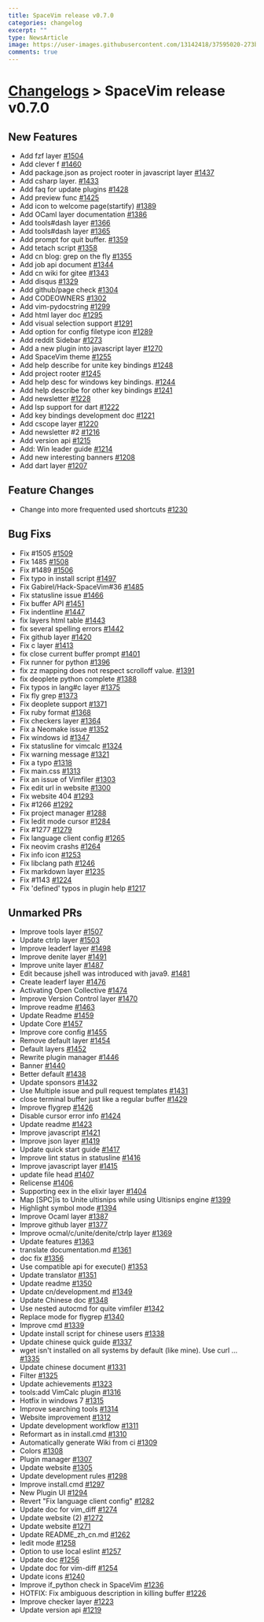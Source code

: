 ```yaml
---
title: SpaceVim release v0.7.0
categories: changelog
excerpt: ""
type: NewsArticle
image: https://user-images.githubusercontent.com/13142418/37595020-273b5bca-2bb2-11e8-8aba-638ed5f1c7ea.png
comments: true
---
```


# [Changelogs](https://spacevim.org/development#changelog) > SpaceVim release v0.7.0

## New Features

- Add fzf layer [#1504](https://github.com/SpaceVim/SpaceVim/pull/1504)
- Add clever f [#1460](https://github.com/SpaceVim/SpaceVim/pull/1460)
- Add package.json as project rooter in javascript layer [#1437](https://github.com/SpaceVim/SpaceVim/pull/1437)
- Add csharp layer. [#1433](https://github.com/SpaceVim/SpaceVim/pull/1433)
- Add faq for update plugins [#1428](https://github.com/SpaceVim/SpaceVim/pull/1428)
- Add preview func [#1425](https://github.com/SpaceVim/SpaceVim/pull/1425)
- Add icon to welcome page(startify) [#1389](https://github.com/SpaceVim/SpaceVim/pull/1389)
- Add OCaml layer documentation [#1386](https://github.com/SpaceVim/SpaceVim/pull/1386)
- Add tools#dash layer [#1366](https://github.com/SpaceVim/SpaceVim/pull/1366)
- Add tools#dash layer [#1365](https://github.com/SpaceVim/SpaceVim/pull/1365)
- Add prompt for quit buffer. [#1359](https://github.com/SpaceVim/SpaceVim/pull/1359)
- Add tetach script [#1358](https://github.com/SpaceVim/SpaceVim/pull/1358)
- Add cn blog: grep on the fly [#1355](https://github.com/SpaceVim/SpaceVim/pull/1355)
- Add job api document [#1344](https://github.com/SpaceVim/SpaceVim/pull/1344)
- Add cn wiki for gitee [#1343](https://github.com/SpaceVim/SpaceVim/pull/1343)
- Add disqus [#1329](https://github.com/SpaceVim/SpaceVim/pull/1329)
- Add github/page check [#1304](https://github.com/SpaceVim/SpaceVim/pull/1304)
- Add CODEOWNERS [#1302](https://github.com/SpaceVim/SpaceVim/pull/1302)
- Add vim-pydocstring [#1299](https://github.com/SpaceVim/SpaceVim/pull/1299)
- Add html layer doc [#1295](https://github.com/SpaceVim/SpaceVim/pull/1295)
- Add visual selection support [#1291](https://github.com/SpaceVim/SpaceVim/pull/1291)
- Add option for config filetype icon [#1289](https://github.com/SpaceVim/SpaceVim/pull/1289)
- Add reddit Sidebar [#1273](https://github.com/SpaceVim/SpaceVim/pull/1273)
- Add a new plugin into javascript layer [#1270](https://github.com/SpaceVim/SpaceVim/pull/1270)
- Add SpaceVim theme [#1255](https://github.com/SpaceVim/SpaceVim/pull/1255)
- Add help describe for unite key bindings [#1248](https://github.com/SpaceVim/SpaceVim/pull/1248)
- Add project rooter [#1245](https://github.com/SpaceVim/SpaceVim/pull/1245)
- Add help desc for windows key bindings. [#1244](https://github.com/SpaceVim/SpaceVim/pull/1244)
- Add help describe for other key bindings [#1241](https://github.com/SpaceVim/SpaceVim/pull/1241)
- Add newsletter [#1228](https://github.com/SpaceVim/SpaceVim/pull/1228)
- Add lsp support for dart [#1222](https://github.com/SpaceVim/SpaceVim/pull/1222)
- Add key bindings development doc [#1221](https://github.com/SpaceVim/SpaceVim/pull/1221)
- Add cscope layer [#1220](https://github.com/SpaceVim/SpaceVim/pull/1220)
- Add newsletter #2 [#1216](https://github.com/SpaceVim/SpaceVim/pull/1216)
- Add version api [#1215](https://github.com/SpaceVim/SpaceVim/pull/1215)
- Add: Win leader guide [#1214](https://github.com/SpaceVim/SpaceVim/pull/1214)
- Add new interesting banners [#1208](https://github.com/SpaceVim/SpaceVim/pull/1208)
- Add dart layer [#1207](https://github.com/SpaceVim/SpaceVim/pull/1207)


## Feature Changes

- Change into more frequented used shortcuts [#1230](https://github.com/SpaceVim/SpaceVim/pull/1230)


## Bug Fixs

- Fix #1505 [#1509](https://github.com/SpaceVim/SpaceVim/pull/1509)
- Fix 1485 [#1508](https://github.com/SpaceVim/SpaceVim/pull/1508)
- Fix #1489 [#1506](https://github.com/SpaceVim/SpaceVim/pull/1506)
- Fix typo in install script [#1497](https://github.com/SpaceVim/SpaceVim/pull/1497)
- Fix Gabirel/Hack-SpaceVim#36 [#1485](https://github.com/SpaceVim/SpaceVim/pull/1485)
- Fix statusline issue [#1466](https://github.com/SpaceVim/SpaceVim/pull/1466)
- Fix buffer API [#1451](https://github.com/SpaceVim/SpaceVim/pull/1451)
- Fix indentline [#1447](https://github.com/SpaceVim/SpaceVim/pull/1447)
- fix layers html table [#1443](https://github.com/SpaceVim/SpaceVim/pull/1443)
- fix several spelling errors [#1442](https://github.com/SpaceVim/SpaceVim/pull/1442)
- Fix github layer [#1420](https://github.com/SpaceVim/SpaceVim/pull/1420)
- Fix c layer [#1413](https://github.com/SpaceVim/SpaceVim/pull/1413)
- fix close current buffer prompt [#1401](https://github.com/SpaceVim/SpaceVim/pull/1401)
- Fix runner for python [#1396](https://github.com/SpaceVim/SpaceVim/pull/1396)
- fix zz mapping does not respect scrolloff value. [#1391](https://github.com/SpaceVim/SpaceVim/pull/1391)
- fix deoplete python complete [#1388](https://github.com/SpaceVim/SpaceVim/pull/1388)
- Fix typos in lang#c layer [#1375](https://github.com/SpaceVim/SpaceVim/pull/1375)
- Fix fly grep [#1373](https://github.com/SpaceVim/SpaceVim/pull/1373)
- Fix deoplete support [#1371](https://github.com/SpaceVim/SpaceVim/pull/1371)
- Fix ruby format [#1368](https://github.com/SpaceVim/SpaceVim/pull/1368)
- Fix checkers layer [#1364](https://github.com/SpaceVim/SpaceVim/pull/1364)
- Fix a Neomake issue [#1352](https://github.com/SpaceVim/SpaceVim/pull/1352)
- Fix windows id [#1347](https://github.com/SpaceVim/SpaceVim/pull/1347)
- Fix statusline for vimcalc [#1324](https://github.com/SpaceVim/SpaceVim/pull/1324)
- Fix warning message [#1321](https://github.com/SpaceVim/SpaceVim/pull/1321)
- Fix a typo [#1318](https://github.com/SpaceVim/SpaceVim/pull/1318)
- Fix main.css [#1313](https://github.com/SpaceVim/SpaceVim/pull/1313)
- Fix an issue of Vimfiler [#1303](https://github.com/SpaceVim/SpaceVim/pull/1303)
- Fix edit url in website [#1300](https://github.com/SpaceVim/SpaceVim/pull/1300)
- Fix website 404 [#1293](https://github.com/SpaceVim/SpaceVim/pull/1293)
- Fix #1266 [#1292](https://github.com/SpaceVim/SpaceVim/pull/1292)
- Fix project manager [#1288](https://github.com/SpaceVim/SpaceVim/pull/1288)
- Fix Iedit mode cursor [#1284](https://github.com/SpaceVim/SpaceVim/pull/1284)
- Fix #1277 [#1279](https://github.com/SpaceVim/SpaceVim/pull/1279)
- Fix language client config [#1265](https://github.com/SpaceVim/SpaceVim/pull/1265)
- Fix neovim crashs [#1264](https://github.com/SpaceVim/SpaceVim/pull/1264)
- Fix info icon [#1253](https://github.com/SpaceVim/SpaceVim/pull/1253)
- Fix libclang path [#1246](https://github.com/SpaceVim/SpaceVim/pull/1246)
- Fix markdown layer [#1235](https://github.com/SpaceVim/SpaceVim/pull/1235)
- Fix #1143 [#1224](https://github.com/SpaceVim/SpaceVim/pull/1224)
- Fix 'defined' typos in plugin help [#1217](https://github.com/SpaceVim/SpaceVim/pull/1217)


## Unmarked PRs

- Improve tools layer [#1507](https://github.com/SpaceVim/SpaceVim/pull/1507)
- Update ctrlp layer [#1503](https://github.com/SpaceVim/SpaceVim/pull/1503)
- Improve leaderf layer [#1498](https://github.com/SpaceVim/SpaceVim/pull/1498)
- Improve denite layer [#1491](https://github.com/SpaceVim/SpaceVim/pull/1491)
- Improve unite layer [#1487](https://github.com/SpaceVim/SpaceVim/pull/1487)
- Edit because jshell was introduced with java9. [#1481](https://github.com/SpaceVim/SpaceVim/pull/1481)
- Create leaderf layer [#1476](https://github.com/SpaceVim/SpaceVim/pull/1476)
- Activating Open Collective [#1474](https://github.com/SpaceVim/SpaceVim/pull/1474)
- Improve Version Control layer [#1470](https://github.com/SpaceVim/SpaceVim/pull/1470)
- Improve readme [#1463](https://github.com/SpaceVim/SpaceVim/pull/1463)
- Update Readme [#1459](https://github.com/SpaceVim/SpaceVim/pull/1459)
- Update Core [#1457](https://github.com/SpaceVim/SpaceVim/pull/1457)
- Improve core config [#1455](https://github.com/SpaceVim/SpaceVim/pull/1455)
- Remove default layer [#1454](https://github.com/SpaceVim/SpaceVim/pull/1454)
- Default layers [#1452](https://github.com/SpaceVim/SpaceVim/pull/1452)
- Rewrite plugin manager [#1446](https://github.com/SpaceVim/SpaceVim/pull/1446)
- Banner [#1440](https://github.com/SpaceVim/SpaceVim/pull/1440)
- Better default [#1438](https://github.com/SpaceVim/SpaceVim/pull/1438)
- Update sponsors [#1432](https://github.com/SpaceVim/SpaceVim/pull/1432)
- Use Multiple issue and pull request templates [#1431](https://github.com/SpaceVim/SpaceVim/pull/1431)
- close terminal buffer just like a regular buffer [#1429](https://github.com/SpaceVim/SpaceVim/pull/1429)
- Improve flygrep [#1426](https://github.com/SpaceVim/SpaceVim/pull/1426)
- Disable cursor error info [#1424](https://github.com/SpaceVim/SpaceVim/pull/1424)
- Update readme [#1423](https://github.com/SpaceVim/SpaceVim/pull/1423)
- Improve javascript [#1421](https://github.com/SpaceVim/SpaceVim/pull/1421)
- Improve json layer [#1419](https://github.com/SpaceVim/SpaceVim/pull/1419)
- Update quick start guide [#1417](https://github.com/SpaceVim/SpaceVim/pull/1417)
- Improve lint status in statusline [#1416](https://github.com/SpaceVim/SpaceVim/pull/1416)
- Improve javascript layer [#1415](https://github.com/SpaceVim/SpaceVim/pull/1415)
- update file head [#1407](https://github.com/SpaceVim/SpaceVim/pull/1407)
- Relicense [#1406](https://github.com/SpaceVim/SpaceVim/pull/1406)
- Supporting eex in the elixir layer [#1404](https://github.com/SpaceVim/SpaceVim/pull/1404)
- Map [SPC]is to Unite ultisnips while using Ultisnips engine [#1399](https://github.com/SpaceVim/SpaceVim/pull/1399)
- Highlight symbol mode [#1394](https://github.com/SpaceVim/SpaceVim/pull/1394)
- Improve Ocaml layer [#1387](https://github.com/SpaceVim/SpaceVim/pull/1387)
- Improve github layer [#1377](https://github.com/SpaceVim/SpaceVim/pull/1377)
- Improve ocmal/c/unite/denite/ctrlp layer [#1369](https://github.com/SpaceVim/SpaceVim/pull/1369)
- Update features [#1363](https://github.com/SpaceVim/SpaceVim/pull/1363)
- translate documentation.md [#1361](https://github.com/SpaceVim/SpaceVim/pull/1361)
- doc fix [#1356](https://github.com/SpaceVim/SpaceVim/pull/1356)
- Use compatible api for execute() [#1353](https://github.com/SpaceVim/SpaceVim/pull/1353)
- Update translator [#1351](https://github.com/SpaceVim/SpaceVim/pull/1351)
- Update readme [#1350](https://github.com/SpaceVim/SpaceVim/pull/1350)
- Update cn/development.md [#1349](https://github.com/SpaceVim/SpaceVim/pull/1349)
- Update Chinese doc [#1348](https://github.com/SpaceVim/SpaceVim/pull/1348)
- Use nested autocmd for quite vimfiler [#1342](https://github.com/SpaceVim/SpaceVim/pull/1342)
- Replace mode for flygrep [#1340](https://github.com/SpaceVim/SpaceVim/pull/1340)
- Improve cmd [#1339](https://github.com/SpaceVim/SpaceVim/pull/1339)
- Update install script for chinese users [#1338](https://github.com/SpaceVim/SpaceVim/pull/1338)
- Update chinese quick guide [#1337](https://github.com/SpaceVim/SpaceVim/pull/1337)
- wget isn't installed on all systems by default (like mine). Use curl … [#1335](https://github.com/SpaceVim/SpaceVim/pull/1335)
- Update chinese document [#1331](https://github.com/SpaceVim/SpaceVim/pull/1331)
- Filter [#1325](https://github.com/SpaceVim/SpaceVim/pull/1325)
- Update achievements [#1323](https://github.com/SpaceVim/SpaceVim/pull/1323)
- tools:add VimCalc plugin [#1316](https://github.com/SpaceVim/SpaceVim/pull/1316)
- Hotfix in windows 7 [#1315](https://github.com/SpaceVim/SpaceVim/pull/1315)
- Improve searching tools [#1314](https://github.com/SpaceVim/SpaceVim/pull/1314)
- Website improvement [#1312](https://github.com/SpaceVim/SpaceVim/pull/1312)
- Update development workflow [#1311](https://github.com/SpaceVim/SpaceVim/pull/1311)
- Reformart as <Space> in install.cmd [#1310](https://github.com/SpaceVim/SpaceVim/pull/1310)
- Automatically generate Wiki from ci [#1309](https://github.com/SpaceVim/SpaceVim/pull/1309)
- Colors [#1308](https://github.com/SpaceVim/SpaceVim/pull/1308)
- Plugin manager [#1307](https://github.com/SpaceVim/SpaceVim/pull/1307)
- Update website [#1305](https://github.com/SpaceVim/SpaceVim/pull/1305)
- Update development rules [#1298](https://github.com/SpaceVim/SpaceVim/pull/1298)
- Improve install.cmd [#1297](https://github.com/SpaceVim/SpaceVim/pull/1297)
- New Plugin UI [#1294](https://github.com/SpaceVim/SpaceVim/pull/1294)
- Revert "Fix language client config" [#1282](https://github.com/SpaceVim/SpaceVim/pull/1282)
- Update doc for vim_diff [#1274](https://github.com/SpaceVim/SpaceVim/pull/1274)
- Update website (2) [#1272](https://github.com/SpaceVim/SpaceVim/pull/1272)
- Update website [#1271](https://github.com/SpaceVim/SpaceVim/pull/1271)
- Update README_zh_cn.md [#1262](https://github.com/SpaceVim/SpaceVim/pull/1262)
- Iedit mode [#1258](https://github.com/SpaceVim/SpaceVim/pull/1258)
- Option to use local eslint  [#1257](https://github.com/SpaceVim/SpaceVim/pull/1257)
- Update doc [#1256](https://github.com/SpaceVim/SpaceVim/pull/1256)
- Update doc for vim-diff [#1254](https://github.com/SpaceVim/SpaceVim/pull/1254)
- Update icons [#1240](https://github.com/SpaceVim/SpaceVim/pull/1240)
- Improve if_python check in SpaceVim [#1236](https://github.com/SpaceVim/SpaceVim/pull/1236)
- HOTFIX: Fix ambiguous description in killing buffer [#1226](https://github.com/SpaceVim/SpaceVim/pull/1226)
- Improve checker layer [#1223](https://github.com/SpaceVim/SpaceVim/pull/1223)
- Update version api [#1219](https://github.com/SpaceVim/SpaceVim/pull/1219)
